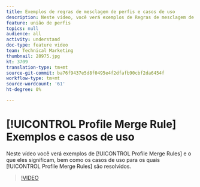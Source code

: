 ```yaml
---
title: Exemplos de regras de mesclagem de perfis e casos de uso
description: Neste vídeo, você verá exemplos de Regras de mesclagem de Perfis e o que elas significam, bem como os casos de uso para os quais as Regras de mesclagem de Perfis são resolvidas.
feature: união de perfis
topics: null
audience: all
activity: understand
doc-type: feature video
team: Technical Marketing
thumbnail: 28975.jpg
kt: 3709
translation-type: tm+mt
source-git-commit: ba76f9437e5d8f0495e4f2dfafb90cbf2da6454f
workflow-type: tm+mt
source-wordcount: '61'
ht-degree: 0%

---
```



# [!UICONTROL Profile Merge Rule] Exemplos e casos de uso

Neste vídeo você verá exemplos de [!UICONTROL Profile Merge Rules] e o que eles significam, bem como os casos de uso para os quais [!UICONTROL Profile Merge Rules] são resolvidos.

>[!VIDEO](https://video.tv.adobe.com/v/28975/?quality=12)
